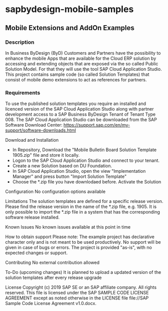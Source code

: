 # sapbydesign-mobile-samples

## Mobile Extensions and AddOn Examples

### Description

In Business ByDesign (ByD) Customers and Partners have the possibility to enhance the mobile Apps that are available for the Cloud ERP solution by accessing and extending objects that are exposed via the so called Public Solution Model. For that they will use the tool SAP Cloud Application Studio. 
This project contains sample code (so called Solution Templates) that consist of mobile demo extensions to act as references for partners.

### Requirements

To use the published solution templates you require an installed and licenced version of the SAP Cloud Application Studio along with partner development access to a SAP Business ByDesign Tenant of Tenant Type 008. The SAP Cloud Application Studio can be downloaded from the SAP Software Download Center: https://support.sap.com/en/my-support/software-downloads.html

Download and Installation

- In Repository, Download the "Mobile Bulletin Board Solution Template 1905.zip" file and store it locally. 
- Logon to the SAP Cloud Application Studio and connect to your tenant. 
- Create a new Solution based on DU Foundation. 
- In SAP Cloud Application Studio, open the view "Implementation Manager" and press button "Import Solution Template"
- Choose the *.zip file you have downlodaed before. 
  Activate the Solution

Configuration
No configuration options available

Limitations
The solution templates are defined for a specific release version. Please find the release version in the name of the *.zip file, e.g. 1905. It is only possible to import the *.zip file in a system that has the corresponding software release installed.

Known Issues
No known issues available at this point in time

How to obtain support
Please note: The example project has declarative character only and is not meant to be used productively. No support will be given in case of bugs or errors. 
The project is provided "as-is", with no expected changes or support.

Contributing
No external contribution  allowed

To-Do (upcoming changes)
It is planned to upload a updated version of the solution templates after every release upgrade

License
Copyright (c) 2019 SAP SE or an SAP affiliate company. All rights reserved.
This file is licensed under the SAP SAMPLE CODE LICENSE AGREEMENT except as noted otherwise in the LICENSE file file://SAP Sample Code License Agreement v1.0.docx.
